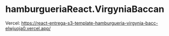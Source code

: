 # hamburgueriaReact.VirgyniaBaccan

Vercel: https://react-entrega-s3-template-hamburgueria-virgynia-bacc-elwjuoja0.vercel.app/
